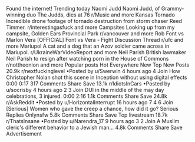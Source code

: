 Found the internet!
Trending today
Naomi Judd
Naomi Judd, of Grammy-winning duo The Judds, dies at 76
r/Music and more
Kansas Tornado
Incredible drone footage of tornado destruction from storm chaser Reed Timmer.
r/interestingasfuck and more
Campsites
Looking up from my campsite, Golden Ears Provincial Park
r/vancouver and more
Rob Font vs Marlon Vera
[OFFICIAL] Font vs Vera - Fight Discussion Thread
r/ufc and more
Mariupol
A cat and a dog that an Azov soldier came across in Mariupol.
r/UkraineWarVideoReport and more
Neil Parish
British lawmaker Neil Parish to resign after watching porn in the House of Commons
r/nottheonion and more
Popular posts
Hot
Everywhere
New
Top
New Posts
20.9k
r/nextfuckinglevel
•Posted by
u/Swerwin
4 hours ago
4
Join
How Christopher Nolan shot this scene in Inception without using digital effects
0:00
0:17
317 Comments
Share
Save
13.1k
r/IdiotsInCars
•Posted by
u/socrisby
4 hours ago
2
3
Join
DUI in the middle of the may day celebrations, 3 injured.
0:00
2:16
1.1k Comments
Share
Save
24.8k
r/AskReddit
•Posted by
u/HorizontalInterrupt
16 hours ago
7
4
6
Join
[Serious] Women who gave the creep a chance, how did it go?
Serious Replies Onlynsfw
5.8k Comments
Share
Save
Top livestream
18.7k
r/ThatsInsane
•Posted by
u/Narendra_17
9 hours ago
3
2
Join
A Muslim cleric's different behavior to a Jewish man...
4.8k Comments
Share
Save
Advertisement